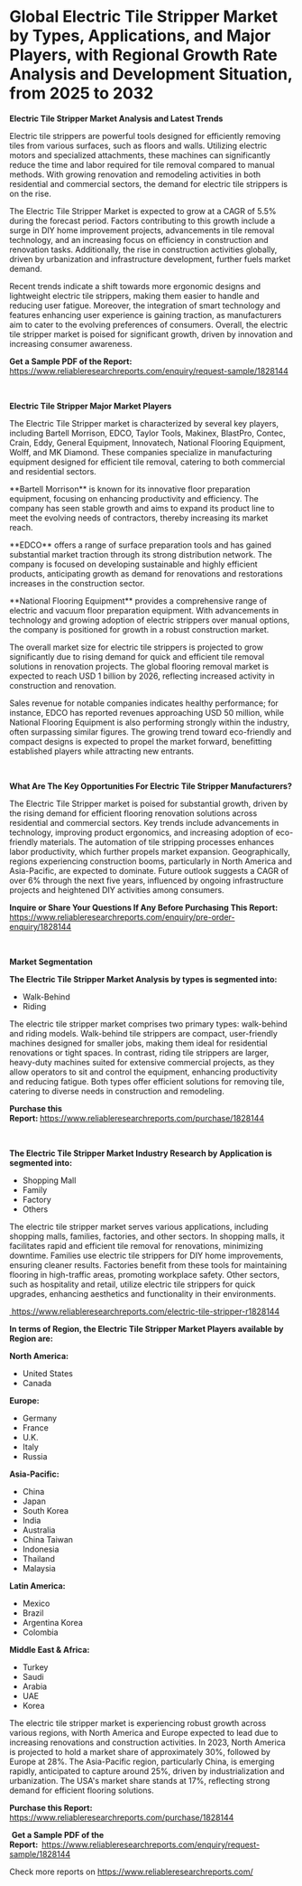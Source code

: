 <p><h1>Global Electric Tile Stripper Market by Types, Applications, and Major Players, with Regional Growth Rate Analysis and Development Situation, from 2025 to 2032</h1></p><p><strong>Electric Tile Stripper Market Analysis and Latest Trends</strong></p>
<p><p>Electric tile strippers are powerful tools designed for efficiently removing tiles from various surfaces, such as floors and walls. Utilizing electric motors and specialized attachments, these machines can significantly reduce the time and labor required for tile removal compared to manual methods. With growing renovation and remodeling activities in both residential and commercial sectors, the demand for electric tile strippers is on the rise.</p><p>The Electric Tile Stripper Market is expected to grow at a CAGR of 5.5% during the forecast period. Factors contributing to this growth include a surge in DIY home improvement projects, advancements in tile removal technology, and an increasing focus on efficiency in construction and renovation tasks. Additionally, the rise in construction activities globally, driven by urbanization and infrastructure development, further fuels market demand.</p><p>Recent trends indicate a shift towards more ergonomic designs and lightweight electric tile strippers, making them easier to handle and reducing user fatigue. Moreover, the integration of smart technology and features enhancing user experience is gaining traction, as manufacturers aim to cater to the evolving preferences of consumers. Overall, the electric tile stripper market is poised for significant growth, driven by innovation and increasing consumer awareness.</p></p>
<p><strong>Get a Sample PDF of the Report:&nbsp;</strong> <a href="https://www.reliableresearchreports.com/enquiry/request-sample/1828144?utm_campaign=2957&utm_medium=2&utm_source=Github&utm_content=ia&utm_term=09042025&utm_id=electric-tile-stripper">https://www.reliableresearchreports.com/enquiry/request-sample/1828144</a></p>
<p>&nbsp;</p>
<p><strong>Electric Tile Stripper Major Market Players</strong></p>
<p><p>The Electric Tile Stripper market is characterized by several key players, including Bartell Morrison, EDCO, Taylor Tools, Makinex, BlastPro, Contec, Crain, Eddy, General Equipment, Innovatech, National Flooring Equipment, Wolff, and MK Diamond. These companies specialize in manufacturing equipment designed for efficient tile removal, catering to both commercial and residential sectors.</p><p>**Bartell Morrison** is known for its innovative floor preparation equipment, focusing on enhancing productivity and efficiency. The company has seen stable growth and aims to expand its product line to meet the evolving needs of contractors, thereby increasing its market reach.</p><p>**EDCO** offers a range of surface preparation tools and has gained substantial market traction through its strong distribution network. The company is focused on developing sustainable and highly efficient products, anticipating growth as demand for renovations and restorations increases in the construction sector.</p><p>**National Flooring Equipment** provides a comprehensive range of electric and vacuum floor preparation equipment. With advancements in technology and growing adoption of electric strippers over manual options, the company is positioned for growth in a robust construction market.</p><p>The overall market size for electric tile strippers is projected to grow significantly due to rising demand for quick and efficient tile removal solutions in renovation projects. The global flooring removal market is expected to reach USD 1 billion by 2026, reflecting increased activity in construction and renovation.</p><p>Sales revenue for notable companies indicates healthy performance; for instance, EDCO has reported revenues approaching USD 50 million, while National Flooring Equipment is also performing strongly within the industry, often surpassing similar figures. The growing trend toward eco-friendly and compact designs is expected to propel the market forward, benefitting established players while attracting new entrants.</p></p>
<p>&nbsp;</p>
<p><strong>What Are The Key Opportunities For Electric Tile Stripper Manufacturers?</strong></p>
<p><p>The Electric Tile Stripper market is poised for substantial growth, driven by the rising demand for efficient flooring renovation solutions across residential and commercial sectors. Key trends include advancements in technology, improving product ergonomics, and increasing adoption of eco-friendly materials. The automation of tile stripping processes enhances labor productivity, which further propels market expansion. Geographically, regions experiencing construction booms, particularly in North America and Asia-Pacific, are expected to dominate. Future outlook suggests a CAGR of over 6% through the next five years, influenced by ongoing infrastructure projects and heightened DIY activities among consumers.</p></p>
<p><strong>Inquire or Share Your Questions If Any Before Purchasing This Report:</strong> <a href="https://www.reliableresearchreports.com/enquiry/pre-order-enquiry/1828144?utm_campaign=2957&utm_medium=2&utm_source=Github&utm_content=ia&utm_term=09042025&utm_id=electric-tile-stripper">https://www.reliableresearchreports.com/enquiry/pre-order-enquiry/1828144</a></p>
<p>&nbsp;</p>
<p><strong>Market Segmentation</strong></p>
<p><strong>The Electric Tile Stripper Market Analysis by types is segmented into:</strong></p>
<p><ul><li>Walk-Behind</li><li>Riding</li></ul></p>
<p><p>The electric tile stripper market comprises two primary types: walk-behind and riding models. Walk-behind tile strippers are compact, user-friendly machines designed for smaller jobs, making them ideal for residential renovations or tight spaces. In contrast, riding tile strippers are larger, heavy-duty machines suited for extensive commercial projects, as they allow operators to sit and control the equipment, enhancing productivity and reducing fatigue. Both types offer efficient solutions for removing tile, catering to diverse needs in construction and remodeling.</p></p>
<p><strong>Purchase this Report:&nbsp;</strong><a href="https://www.reliableresearchreports.com/purchase/1828144?utm_campaign=2957&utm_medium=2&utm_source=Github&utm_content=ia&utm_term=09042025&utm_id=electric-tile-stripper">https://www.reliableresearchreports.com/purchase/1828144</a></p>
<p>&nbsp;</p>
<p><strong>The Electric Tile Stripper Market Industry Research by Application is segmented into:</strong></p>
<p><ul><li>Shopping Mall</li><li>Family</li><li>Factory</li><li>Others</li></ul></p>
<p><p>The electric tile stripper market serves various applications, including shopping malls, families, factories, and other sectors. In shopping malls, it facilitates rapid and efficient tile removal for renovations, minimizing downtime. Families use electric tile strippers for DIY home improvements, ensuring cleaner results. Factories benefit from these tools for maintaining flooring in high-traffic areas, promoting workplace safety. Other sectors, such as hospitality and retail, utilize electric tile strippers for quick upgrades, enhancing aesthetics and functionality in their environments.</p></p>
<p><a href="https://www.reliableresearchreports.com/electric-tile-stripper-r1828144?utm_campaign=2957&utm_medium=2&utm_source=Github&utm_content=ia&utm_term=09042025&utm_id=electric-tile-stripper">&nbsp;https://www.reliableresearchreports.com/electric-tile-stripper-r1828144</a></p>
<p><strong>In terms of Region, the Electric Tile Stripper Market Players available by Region are:</strong></p>
<p>
    <p> <strong> North America: </strong>
        <ul>
            <li>United States</li>
            <li>Canada</li>
        </ul>
        </p> 
    <p> <strong> Europe: </strong>
        <ul>
            <li>Germany</li>
            <li>France</li>
            <li>U.K.</li>
            <li>Italy</li>
            <li>Russia</li>
        </ul>
        </p> 
    <p> <strong> Asia-Pacific: </strong>
        <ul>
            <li>China</li>
            <li>Japan</li>
            <li>South Korea</li>
            <li>India</li>
            <li>Australia</li>
            <li>China Taiwan</li>
            <li>Indonesia</li>
            <li>Thailand</li>
            <li>Malaysia</li>
        </ul>
        </p> 
    <p> <strong> Latin America: </strong>
        <ul>
            <li>Mexico</li>
            <li>Brazil</li>
            <li>Argentina Korea</li>
            <li>Colombia</li>
        </ul>
        </p> 
    <p> <strong> Middle East & Africa: </strong>
        <ul>
            <li>Turkey</li>
            <li>Saudi</li>
            <li>Arabia</li>
            <li>UAE</li>
            <li>Korea</li>
        </ul>
    </p>
    </p>
<p><p>The electric tile stripper market is experiencing robust growth across various regions, with North America and Europe expected to lead due to increasing renovations and construction activities. In 2023, North America is projected to hold a market share of approximately 30%, followed by Europe at 28%. The Asia-Pacific region, particularly China, is emerging rapidly, anticipated to capture around 25%, driven by industrialization and urbanization. The USA's market share stands at 17%, reflecting strong demand for efficient flooring solutions.</p></p>
<p><strong>Purchase this Report: </strong><a href="https://www.reliableresearchreports.com/purchase/1828144?utm_campaign=2957&utm_medium=2&utm_source=Github&utm_content=ia&utm_term=09042025&utm_id=electric-tile-stripper">https://www.reliableresearchreports.com/purchase/1828144</a></p>
<p>&nbsp;<strong>Get a Sample PDF of the Report:&nbsp;&nbsp;</strong><a href="https://www.reliableresearchreports.com/enquiry/request-sample/1828144?utm_campaign=2957&utm_medium=2&utm_source=Github&utm_content=ia&utm_term=09042025&utm_id=electric-tile-stripper">https://www.reliableresearchreports.com/enquiry/request-sample/1828144</a></p>
<p><strong></strong></p>
<p>Check more reports on <a href="https://www.reliableresearchreports.com/?utm_campaign=2957&utm_medium=2&utm_source=Github&utm_content=ia&utm_term=09042025&utm_id=electric-tile-stripper">https://www.reliableresearchreports.com/</a></p>